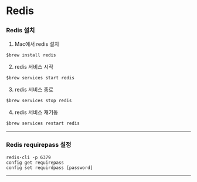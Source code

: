 # Redis
### Redis 설치

1. Mac에서 redis 설치

`$brew install redis`

2. redis 서비스 시작

`$brew services start redis`

3. redis 서비스 종료

`$brew services stop redis`

4. redis 서비스 재기동

`$brew services restart redis`

<hr>

### Redis requirepass 설정
```
redis-cli -p 6379 
config get requirepass 
config set requirdpass [password] 
```

<hr>
